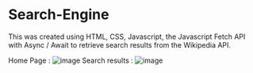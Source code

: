# Search-Engine
This was created using HTML, CSS, Javascript, the Javascript Fetch API with Async / Await to retrieve search results from the Wikipedia API.

Home Page : ![image](https://github.com/Arnavai/Search-Engine/assets/21035646/b0611531-d46d-47ba-888d-a83d9ddafc4e)
Search results : ![image](https://github.com/Arnavai/Search-Engine/assets/21035646/2dad96e3-8cc3-42d1-8299-8fda158d22d5)
